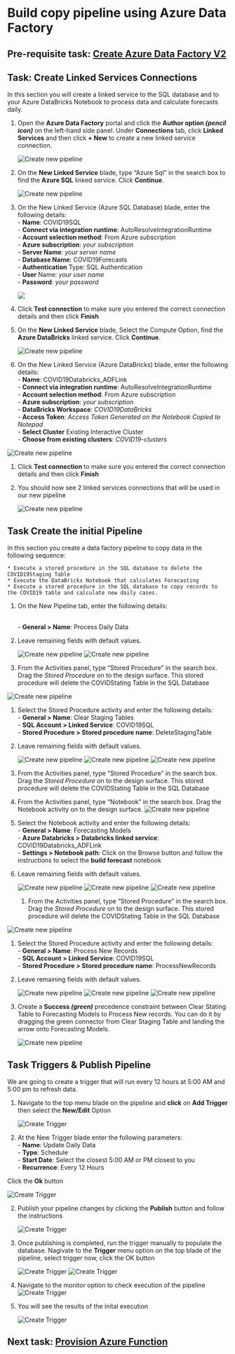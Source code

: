 # Build copy pipeline using Azure Data Factory

## Pre-requisite task: [Create Azure Data Factory V2](provision-azure-data-factory-v2.md)

## Task: Create Linked Services Connections

In this section you will create a linked service to the SQL database and to your Azure DataBricks Notebook to process data and calculate forecasts daily.

1. Open the **Azure Data Factory** portal and click the **Author option *(pencil icon)*** on the left-hand side panel. Under **Connections** tab, click **Linked Services** and then click **+ New** to create a new linked service connection.

    ![Create new pipeline](media/5.png)

1. On the **New Linked Service** blade, type “Azure Sql” in the search box to find the **Azure SQL** linked service. Click **Continue**.
    
    ![Create new pipeline](media/Pipeline/2.png)

1.	On the New Linked Service (Azure SQL Database) blade, enter the following details:
    <br>- **Name**: COVID19SQL
    <br>- **Connect via integration runtime**: AutoResolveIntegrationRuntime
    <br>- **Account selection method**: From Azure subscription
    <br>- **Azure subscription**: *your subscription*
    <br>- **Server Name**: *your server name*
    <br>- **Database Name**: COVID19Forecasts
    <br>- **Authentication** Type: SQL Authentication
    <br>- **User** Name: *your user name*
    <br>- **Password**: *your password*

    ![](media/Pipeline/3.png)

1.	Click **Test connection** to make sure you entered the correct connection details and then click **Finish**

1. On the **New Linked Service** blade, Select the Compute Option, find the **Azure DataBricks** linked service. Click **Continue**.

    ![Create new pipeline](media/Pipeline/4.png)

1. On the New Linked Service (Azure DataBricks) blade, enter the following details:
    <br>- **Name**: COVID19Databricks_ADFLink
    <br>- **Connect via integration runtime**: AutoResolveIntegrationRuntime
    <br>- **Account selection method**: From Azure subscription
    <br>- **Azure subscription**: *your subscription*
    <br>- **DataBricks Workspace**: *COVID19DataBricks*
    <br>- **Access Token**: *Access Token Generated on the Notebook Copied to Notepad*
    <br>- **Select Cluster** Existing Interactive Cluster 
    <br>- **Choose from existing clusters**: *COVID19-clusters*    

 ![Create new pipeline](media/Pipeline/5.png)

 1.	Click **Test connection** to make sure you entered the correct connection details and then click **Finish**

1. You should now see 2 linked services connections that will be used in our new pipeline

    ![Create new pipeline](media/Pipeline/6.png)
  

## Task Create the initial Pipeline

In this section you create a data factory pipeline to copy data in the following sequence:

    * Execute a stored procedure in the SQL database to delete the COVID19Staging Table
    * Execute the DataBricks Notebook that calculates Forecasting
    * Execute a stored procedure in the SQL database to copy records to the COVID19 table and calculate new daily cases.

1. On the New Pipeline tab, enter the following details:

    <br>- **General > Name**: Process Daily Data
    
1. Leave remaining fields with default values.

    ![Create new pipeline](media/Pipeline/7.png)
    ![Create new pipeline](media/Pipeline/8.png)

1.	From the Activities panel, type “Stored Procedure” in the search box. Drag the *Stored Procedure* on to the design surface. This stored procedure will delete the COVIDStating Table in the SQL Database

  ![Create new pipeline](media/Pipeline/9.png)

1. Select the Stored Procedure activity and enter the following details:
    <br>- **General > Name**: Clear Staging Tables
    <br>- **SQL Account > Linked Service**: COVID19SQL
    <br>- **Stored Procedure > Stored procedure name**: DeleteStagingTable
   
1.	Leave remaining fields with default values.

    ![Create new pipeline](media/Pipeline/10.png)
    ![Create new pipeline](media/Pipeline/11.png)
    ![Create new pipeline](media/Pipeline/12.png)

1.	From the Activities panel, type “Stored Procedure” in the search box. Drag the *Stored Procedure* on to the design surface. This stored procedure will delete the COVIDStating Table in the SQL Database

1.	From the Activities panel, type “Notebook” in the search box. Drag the Notebook activity on to the design surface.
    ![Create new pipeline](media/Pipeline/13.png)

1.	Select the Notebook activity and enter the following details:
    <br>- **General > Name**: Forecasting Models
    <br>- **Azure Databricks > Databricks linked service**: COVID19Databricks_ADFLink
    <br>- **Settings > Notebook path**: Click on the Browse button and follow the instructions to select the **build forecast** notebook
    
1.	Leave remaining fields with default values.
    
    ![Create new pipeline](media/Pipeline/14.png)
    ![Create new pipeline](media/Pipeline/15.png)
    ![Create new pipeline](media/Pipeline/16.png)

    1.	From the Activities panel, type “Stored Procedure” in the search box. Drag the *Stored Procedure* on to the design surface. This stored procedure will delete the COVIDStating Table in the SQL Database

  ![Create new pipeline](media/Pipeline/17.png)

1. Select the Stored Procedure activity and enter the following details:
    <br>- **General > Name**: Process New Records
    <br>- **SQL Account > Linked Service**: COVID19SQL
    <br>- **Stored Procedure > Stored procedure name**: ProcessNewRecords

1.	Leave remaining fields with default values.

    ![Create new pipeline](media/Pipeline/18.png)
     ![Create new pipeline](media/Pipeline/11.png)
    ![Create new pipeline](media/Pipeline/19.png)

1.	Create a **Success *(green)*** precedence constraint between Clear Stating Table to  Forecasting Models to Process New records. You can do it by dragging the green connector from Clear Staging Table and landing the arrow onto Forecasting Models.    

    ![Create new pipeline](media/Pipeline/20.png)

## Task Triggers & Publish Pipeline

We are going to create a trigger that will run every 12 hours at 5:00 AM and 5:00 pm to refresh data.

1. Navigate to the top menu blade on the pipeline and **click** on **Add Trigger** then select the **New/Edit** Option

    ![Create Trigger](media/Pipeline/21.png)

1. At the New Trigger blade enter the following parameters:
    <br>- **Name**: Update Daily Data
    <br>- **Type**: Schedule
    <br>- **Start Date**: Select the closest 5:00 AM or PM closest to you
    <br>- **Recurrence**: Every 12 Hours

Click the **Ok** button

  ![Create Trigger](media/Pipeline/22.png)

2.	Publish your pipeline changes by clicking the **Publish** button and follow the instructions

    ![Create Trigger](media/Pipeline/30.png)

3. Once publishing is completed, run the trigger manually to populate the database. Nagivate to the **Trigger** menu option on the top blade of the pipeline, select trigger now, click the OK button

    ![Create Trigger](media/Pipeline/32.png)
    ![Create Trigger](media/Pipeline/33.png)

4. Navigate to the monitor option to check execution of the pipeline
    ![Create Trigger](media/Pipeline/34.png)

5. You will see the results of the inital execution

    ![Create Trigger](media/Pipeline/35.png)

## Next task: [Provision Azure Function](../azure-function/create-azure-function.md)
